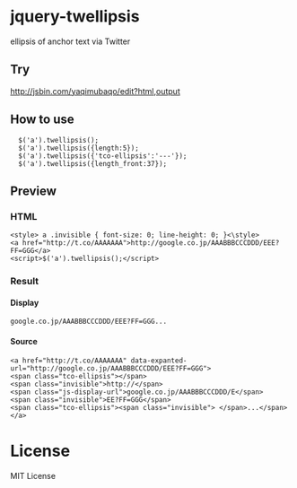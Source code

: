# jquery-twellipsis
ellipsis of anchor text via Twitter

## Try

http://jsbin.com/yaqimubaqo/edit?html,output

## How to use

```
  $('a').twellipsis();
  $('a').twellipsis({length:5});
  $('a').twellipsis({'tco-ellipsis':'---'});
  $('a').twellipsis({length_front:37});
```

## Preview

### HTML

```
<style> a .invisible { font-size: 0; line-height: 0; }<\style>
<a href="http://t.co/AAAAAAA">http://google.co.jp/AAABBBCCCDDD/EEE?FF=GGG</a>
<script>$('a').twellipsis();</script>
```

### Result

#### Display

```
google.co.jp/AAABBBCCCDDD/EEE?FF=GGG...
```

#### Source

```
<a href="http://t.co/AAAAAAA" data-expanted-url="http://google.co.jp/AAABBBCCCDDD/EEE?FF=GGG">
<span class="tco-ellipsis"></span>
<span class="invisible">http://</span>
<span class="js-display-url">google.co.jp/AAABBBCCCDDD/E</span>
<span class="invisible">EE?FF=GGG</span>
<span class="tco-ellipsis"><span class="invisible"> </span>...</span>
</a>
```

# License

MIT License
